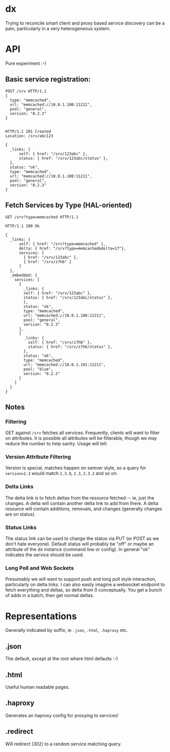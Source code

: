 # dx

Trying to reconcile smart client and proxy based service discovery can
be a pain, particularly in a very heterogeneous system.

# API
Pure experiment :-)

## Basic service registration:

    POST /srv HTTP/1.1
    {
      type: "memcached", 
      url: "memcached://10.0.1.100:11211", 
      pool: "general",
      version: "0.2.3"
    }
        
    
    HTTP/1.1 201 Created
    Location: /srv/abc123
    
    {
      _links: {
          self: { href: "/srv/123abc" },
          status: { href: "/srv/123abc/status" },
      },
      status: "ok",
      type: "memcached", 
      url: "memcached://10.0.1.100:11211", 
      pool: "general",
      version: "0.2.3"
    }

## Fetch Services by Type (HAL-oriented)

    GET /srv?type=memcached HTTP/1.1
    
    HTTP/1.1 200 Ok
    
    {
      _links: {
          self: { href: "/srv?type=memcached" },
          delta: { href: "/srv?type=memcached&delta=17"},
          services: [
            { href: "/srv/123abc" },
            { href: "/srv/z7h6" }
          ]
      },
      _embedded: {
        services: [
          {
            _links: {
            self: { href: "/srv/123abc" },
            status: { href: "/srv/123abc/status" },
            },
            status: "ok",
            type: "memcached", 
            url: "memcached://10.0.1.100:11211", 
            pool: "general",
            version: "0.2.3"
          },
          {
            _links: {
              self: { href: "/srv/z7h6" },
              status: { href: "/srv/z7h6/status" },
            },
            status: "ok",
            type: "memcached", 
            url: "memcached://10.0.1.101:11211", 
            pool: "blue",
            version: "0.2.2"
          } 
        ]
      }
    }
    
## Notes 

### Filtering

GET against <code>/srv</code> fetches all services. Frequently,
clients will want to filter on attributes. It is possible all
attributes will be filterable, though we may reduce the number to help
sanity. Usage will tell.

### Version Attribute Filtering

Version is special, matches happen on semver style, so a query for
<code>version=2.3</code> would match <code>2.3.0</code>,
<code>2.3</code>, <code>2.3.2</code> and so on.

### Delta Links

The delta link is to fetch deltas from the resource fetched -- ie,
just the changes. A delta will contain another delta link to add from
there. A delta resource will contain additions, removals, and changes
(generally changes are on status).

### Status Links

The status link can be used to change the status via PUT (or POST as
we don't hate everyone). Default status will probably be "off" or
maybe an attribute of the dx instance (command line or config). In
general "ok" indicates the service should be used.

### Long Poll and Web Sockets

Presumably we will want to support push and long poll style
interaction, particularly on delta links. I can also easily imagine a
websocket endpoint to fetch everything and deltas, so delta from 0
conceptually. You get a bunch of adds in a batch, then get normal
deltas.

# Representations
Generally indicated by suffix, ie <code>.json</code>,
<code>.html</code>, <code>.haproxy</code> etc.

## .json
The default, except at the root where html defaults :-)

## .html
Useful human readable pages.

## .haproxy
Generates an haproxy config for proxying to services!

## .redirect
Will redirect (302) to a random service matching query.
